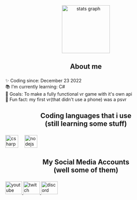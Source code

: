 <div align="center">
  <img src="https://github-readme-stats.vercel.app/api?username=CrypticBren&hide_title=false&hide_rank=false&show_icons=true&include_all_commits=true&count_private=true&disable_animations=false&theme=dracula&locale=en&hide_border=false&order=1" height="150" alt="stats graph"  />
</div>

###

<h2 align="center">About me</h2>

###

<p align="left">✨ Coding since: December 23 2022<br>📚 I'm currently learning: C#<br>🎯 Goals: To make a fully functional vr game with it's own api<br>🎲 Fun fact: my first vr(that didn't use a phone) was a psvr</p>

###

<h2 align="center">Coding languages that i use<br>(still learning some stuff)</h2>

###

<div align="left">
  <img src="https://cdn.jsdelivr.net/gh/devicons/devicon/icons/csharp/csharp-original.svg" height="40" alt="csharp logo"  />
  <img width="12" />
  <img src="https://cdn.jsdelivr.net/gh/devicons/devicon/icons/nodejs/nodejs-original.svg" height="40" alt="nodejs logo"  />
</div>

###

<h2 align="center">My Social Media Accounts<br>(well some of them)</h2>

###

<div align="left">
  <a href="https://youtube.com/@crypticbren" target="_blank">
    <img src="https://raw.githubusercontent.com/maurodesouza/profile-readme-generator/master/src/assets/icons/social/youtube/default.svg" width="52" height="40" alt="youtube logo"  />
  </a>
  <a href="https://twitch.tv/crypticbren" target="_blank">
    <img src="https://raw.githubusercontent.com/maurodesouza/profile-readme-generator/master/src/assets/icons/social/twitch/default.svg" width="52" height="40" alt="twitch logo"  />
  </a>
  <a href="https://discord.com/users/1146733841881501790" target="_blank">
    <img src="https://raw.githubusercontent.com/maurodesouza/profile-readme-generator/master/src/assets/icons/social/discord/default.svg" width="52" height="40" alt="discord logo"  />
  </a>
</div>

###
